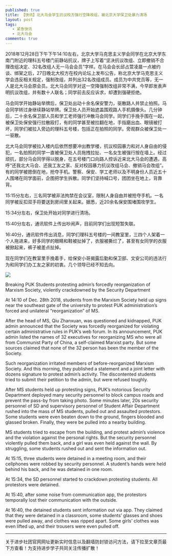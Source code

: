 ```yaml
---
published: true
title: 【快讯】北大马会学生抗议校方强行空降改组，被北京大学保卫处暴力清场
layout: post
tags:
   - 紧急快讯
   - 北大马会
comments: true
---
```


2018年12月28日下午下午14:10左右，北京大学马克思主义学会同学在北京大学东南门附近的理科五号楼门前静站抗议，牌子上写着“坚决抗议改组、立即撤销不合理改组决定、32名改组人无一马会会员”字样。在马会会长邱占萱凌晨一点被约谈、绑架之后，27日晚北大校方在校内论坛上发布公告，称北京大学马克思主义学会违反相关规定，强制改组，并列出32名改组成员。成员为中共党员等，无一人是北大马会原会员。北大马会同学对这一空降强制改组非常不满，今早即发表声明抗议改组，并有数十人联名；同学前去反应诉求，却遭到强硬拒绝。

马会同学开始静站举牌后，保卫处出动十余名保安警力，驱散路人并禁止拍照。马会同学转过身继续静站举牌。保卫处人员开始遮盖围观路人手机摄像头。几分钟后，二十余名保卫部人员和学工老师强行冲散马会同学。同学们手挽手围在一起，被保卫处保安强行拉散殴打，有的同学甚至被拉翻在地，手指磨出血、眼镜被打坏，同学们被拉入旁边的理科五号楼，包括正在拍照的同学。旁观群众被保卫处一一驱散。

北大马会同学被拉入楼内后依然想要冲出教学楼，抗议校园暴力和对人身自由的侵犯，一名拍照的同学一直被保卫处人员拖拽拉扯、一名女生被强行按在墙上。经过顽抗，部分马会同学得以脱身，在五号楼门口向路人控诉近来北大马会的遭遇，高呼“还我北大马会、还我工友之家、反对校园暴力抗议改组马会、撤销马会改组”。有的同学被摁倒在地，抢夺手机。警察、保安、学工老师以及不明身份人员近五十人围堵在同学面前，企图把学生拆散。同学们坚持喊口号，团团坐在地上，背靠背。

15:15分左右，三名同学被非法拘禁在会议室，限制人身自由并被抢夺手机。一名同学被反扣双手将要送到房间里关起来。据悉，近20余名保安围堵围攻学生。 

15:34分左右，保卫处开始对同学进行清场。

15:40分左右，通讯软件上传出吵闹声，目前同学们出现短暂失联。

16:40分，通讯软件传出消息，同学们理科五号楼的一间教室里，三四个人架着一个人拖进来，好多同学的眼睛和鞋被扯掉了，衣服被撕烂了，甚至有女同学的衣服被掀起来，裤子被差点扯掉。

现在同学们在教室里手挽着手，给保安小哥揭露后勤和保卫部、文安公司的违法行为和同学们办工友之家的初衷。几个领导已经不知去向。

![](https://i.loli.net/2018/12/28/5c2611b49ff57.jpg)

Breaking PUK Students protesting admin’s forcedly reorganization of Marxism Society, violently crackdowned by the Security Department 

At 14:10 of Dec. 28th 2018, students from the Marxism Society held up signs near the southeast gate of the university to protest PUK administration’s forced and unilateral “reorganization” of MS.

After the head of MS, Qiu Zhanxuan, was questioned and kidnapped, PUK admin announced that the Society was forcedly reorganized for violating certain administrative rules in PUK’s web forum. In its announcement, PUK admin listed the names of 32 executives for reorganizing MS who were all from Communist Party of China, a self-claimed Marxist party. But some sources claimed that none of the 32 person has been the member of the Society.

Such reorganization irritated members of before-reorganized Marxism Society. And this morning, they published a statement and a joint letter with dozens signature to protest admin’s activity. The discontented students tried to submit their petition to the admin, but were refused toughly.  

After MS students held up protesting signs, PUK’s notorious Security Department deployed many security personnel to block campus roads and prevent the pass-by from taking photo. Some minutes later, 20s security personnel of SD and supervisory personnel of Student Affair Department rushed into the mass of MS students, pulled out and assaulted protestors. Some students were even beaten down to the ground, fingers blooded and glassed broken. Finally, they were be pulled into a nearby building. 

MS students tried to escape from the building, and protest admin’s violence and the violation against the personal rights. But the security personnel violently pulled them back, and a girl was even held against the wall. By struggling, some students rushed out and sent the information out.

At 15:15, three students were detained in a meeting room, and their cellphones were robbed by security personnel. A student’s hands were held behind his back, and he was detained in one room. 

At 15:34, the SD personnel started to crackdown protesting students. All protestors were detained.

At 15:40, after some noise from communication app, the protestors temporally lost their communication with the outside. 

At 16:40, the detained students sent information out via app. They claimed that they were detained in a classroom, some students’ glasses and shoes were pulled away, and clothes was ripped apart. Some girls’ clothes was even lifted up, and their trousers were even pulled off.  

---
关于进步社团官网网址更新实时信息以及翻墙防封锁访问方法，请下拉至文章页最下方查看！为支持进步学子共同关注传播扩散！
